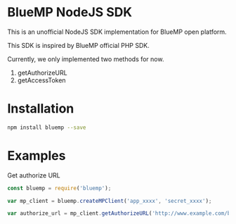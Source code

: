 BlueMP NodeJS SDK
=================

This is an unofficial NodeJS SDK implementation for BlueMP open platform.

This SDK is inspired by BlueMP official PHP SDK.


Currently, we only implemented two methods for now.

1. getAuthorizeURL
2. getAccessToken


# Installation

```bash
npm install bluemp --save
```

# Examples

Get authorize URL

```js
const bluemp = require('bluemp');

var mp_client = bluemp.createMPClient('app_xxxx', 'secret_xxxx');

var authorize_url = mp_client.getAuthorizeURL('http://www.example.com/bluemp/authorize', 'code');

```
